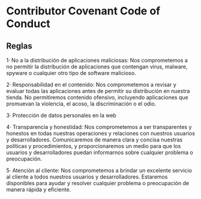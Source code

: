 # Contributor Covenant Code of Conduct

## Reglas
 1· No a la distribución de aplicaciones maliciosas: Nos comprometemos a no permitir la distribución de aplicaciones que contengan virus, malware, spyware o cualquier otro tipo de software malicioso.
 
 2· Responsabilidad en el contenido: Nos comprometemos a revisar y evaluar todas las aplicaciones antes de permitir su distribución en nuestra tienda. No permitiremos contenido ofensivo, incluyendo aplicaciones que promuevan la violencia, el acoso, la discriminación o el odio.
 
 3· Protección de datos personales en la web
 
 4· Transparencia y honestidad: Nos comprometemos a ser transparentes y honestos en todas nuestras operaciones y relaciones con nuestros usuarios y desarrolladores. Comunicaremos de manera clara y concisa nuestras políticas y procedimientos, y proporcionaremos un medio para que los usuarios y desarrolladores puedan informarnos sobre cualquier problema o preocupación.
 
 5· Atención al cliente: Nos comprometemos a brindar un excelente servicio al cliente a todos nuestros usuarios y desarrolladores. Estaremos disponibles para ayudar y resolver cualquier problema o preocupación de manera rápida y eficiente.

